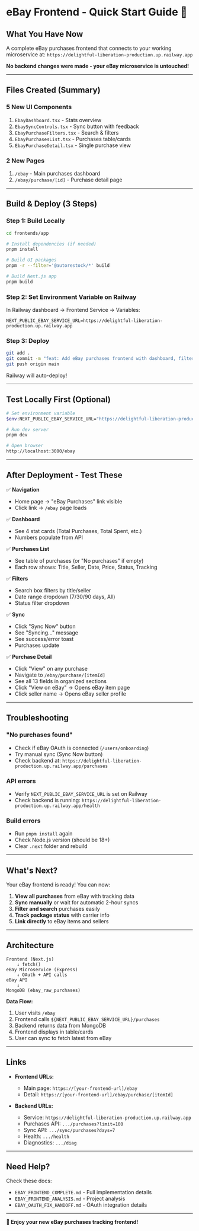 # eBay Frontend - Quick Start Guide 🚀

## What You Have Now

A complete eBay purchases frontend that connects to your working microservice at:
`https://delightful-liberation-production.up.railway.app`

**No backend changes were made - your eBay microservice is untouched!**

---

## Files Created (Summary)

### 5 New UI Components
1. `EbayDashboard.tsx` - Stats overview
2. `EbaySyncControls.tsx` - Sync button with feedback
3. `EbayPurchaseFilters.tsx` - Search & filters
4. `EbayPurchasesList.tsx` - Purchases table/cards
5. `EbayPurchaseDetail.tsx` - Single purchase view

### 2 New Pages
1. `/ebay` - Main purchases dashboard
2. `/ebay/purchase/[id]` - Purchase detail page

---

## Build & Deploy (3 Steps)

### Step 1: Build Locally
```bash
cd frontends/app

# Install dependencies (if needed)
pnpm install

# Build UI packages
pnpm -r --filter='@autorestock/*' build

# Build Next.js app
pnpm build
```

### Step 2: Set Environment Variable on Railway
In Railway dashboard → Frontend Service → Variables:
```
NEXT_PUBLIC_EBAY_SERVICE_URL=https://delightful-liberation-production.up.railway.app
```

### Step 3: Deploy
```bash
git add .
git commit -m "feat: Add eBay purchases frontend with dashboard, filters, and detail views"
git push origin main
```

Railway will auto-deploy!

---

## Test Locally First (Optional)

```bash
# Set environment variable
$env:NEXT_PUBLIC_EBAY_SERVICE_URL="https://delightful-liberation-production.up.railway.app"

# Run dev server
pnpm dev

# Open browser
http://localhost:3000/ebay
```

---

## After Deployment - Test These

✅ **Navigation**
- Home page → "eBay Purchases" link visible
- Click link → `/ebay` page loads

✅ **Dashboard**
- See 4 stat cards (Total Purchases, Total Spent, etc.)
- Numbers populate from API

✅ **Purchases List**
- See table of purchases (or "No purchases" if empty)
- Each row shows: Title, Seller, Date, Price, Status, Tracking

✅ **Filters**
- Search box filters by title/seller
- Date range dropdown (7/30/90 days, All)
- Status filter dropdown

✅ **Sync**
- Click "Sync Now" button
- See "Syncing..." message
- See success/error toast
- Purchases update

✅ **Purchase Detail**
- Click "View" on any purchase
- Navigate to `/ebay/purchase/[itemId]`
- See all 13 fields in organized sections
- Click "View on eBay" → Opens eBay item page
- Click seller name → Opens eBay seller profile

---

## Troubleshooting

### "No purchases found"
- Check if eBay OAuth is connected (`/users/onboarding`)
- Try manual sync (Sync Now button)
- Check backend at: `https://delightful-liberation-production.up.railway.app/purchases`

### API errors
- Verify `NEXT_PUBLIC_EBAY_SERVICE_URL` is set on Railway
- Check backend is running: `https://delightful-liberation-production.up.railway.app/health`

### Build errors
- Run `pnpm install` again
- Check Node.js version (should be 18+)
- Clear `.next` folder and rebuild

---

## What's Next?

Your eBay frontend is ready! You can now:

1. **View all purchases** from eBay with tracking data
2. **Sync manually** or wait for automatic 2-hour syncs
3. **Filter and search** purchases easily
4. **Track package status** with carrier info
5. **Link directly** to eBay items and sellers

---

## Architecture

```
Frontend (Next.js)
    ↓ fetch()
eBay Microservice (Express)
    ↓ OAuth + API calls
eBay API
    ↓
MongoDB (ebay_raw_purchases)
```

**Data Flow:**
1. User visits `/ebay`
2. Frontend calls `${NEXT_PUBLIC_EBAY_SERVICE_URL}/purchases`
3. Backend returns data from MongoDB
4. Frontend displays in table/cards
5. User can sync to fetch latest from eBay

---

## Links

- **Frontend URLs:**
  - Main page: `https://[your-frontend-url]/ebay`
  - Detail: `https://[your-frontend-url]/ebay/purchase/[itemId]`

- **Backend URLs:**
  - Service: `https://delightful-liberation-production.up.railway.app`
  - Purchases API: `.../purchases?limit=100`
  - Sync API: `.../sync/purchases?days=7`
  - Health: `.../health`
  - Diagnostics: `.../diag`

---

## Need Help?

Check these docs:
- `EBAY_FRONTEND_COMPLETE.md` - Full implementation details
- `EBAY_FRONTEND_ANALYSIS.md` - Project analysis
- `EBAY_OAUTH_FIX_HANDOFF.md` - OAuth integration details

---

**🎉 Enjoy your new eBay purchases tracking frontend!**

